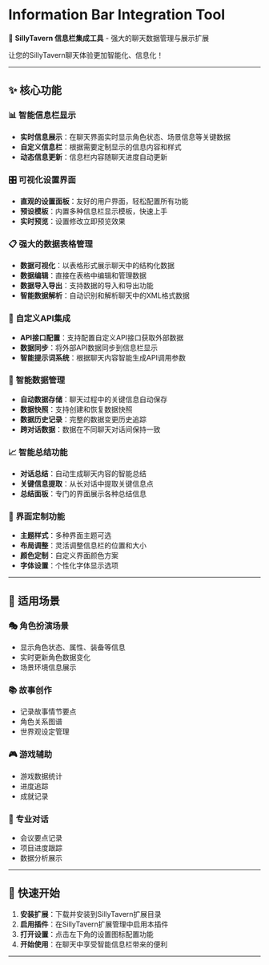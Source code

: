 # Information Bar Integration Tool

🚀 **SillyTavern 信息栏集成工具** - 强大的聊天数据管理与展示扩展

让您的SillyTavern聊天体验更加智能化、信息化！

---

## ✨ 核心功能

### 📊 **智能信息栏显示**
- **实时信息展示**：在聊天界面实时显示角色状态、场景信息等关键数据
- **自定义信息栏**：根据需要定制显示的信息内容和样式
- **动态信息更新**：信息栏内容随聊天进度自动更新

### 🎛️ **可视化设置界面**
- **直观的设置面板**：友好的用户界面，轻松配置所有功能
- **预设模板**：内置多种信息栏显示模板，快速上手
- **实时预览**：设置修改立即预览效果

### 📋 **强大的数据表格管理**
- **数据可视化**：以表格形式展示聊天中的结构化数据
- **数据编辑**：直接在表格中编辑和管理数据
- **数据导入导出**：支持数据的导入和导出功能
- **智能数据解析**：自动识别和解析聊天中的XML格式数据

### 🔧 **自定义API集成**
- **API接口配置**：支持配置自定义API接口获取外部数据
- **数据同步**：将外部API数据同步到信息栏显示
- **智能提示词系统**：根据聊天内容智能生成API调用参数

### 💾 **智能数据管理**
- **自动数据存储**：聊天过程中的关键信息自动保存
- **数据快照**：支持创建和恢复数据快照
- **数据历史记录**：完整的数据变更历史追踪
- **跨对话数据**：数据在不同聊天对话间保持一致

### 📈 **智能总结功能**
- **对话总结**：自动生成聊天内容的智能总结
- **关键信息提取**：从长对话中提取关键信息点
- **总结面板**：专门的界面展示各种总结信息

### 🎨 **界面定制功能**
- **主题样式**：多种界面主题可选
- **布局调整**：灵活调整信息栏的位置和大小
- **颜色定制**：自定义界面颜色方案
- **字体设置**：个性化字体显示选项

---

## 🎯 适用场景

### 🎭 **角色扮演场景**
- 显示角色状态、属性、装备等信息
- 实时更新角色数据变化
- 场景环境信息展示

### 📚 **故事创作**
- 记录故事情节要点
- 角色关系图谱
- 世界观设定管理

### 🎮 **游戏辅助**
- 游戏数据统计
- 进度追踪
- 成就记录

### 💼 **专业对话**
- 会议要点记录
- 项目进度跟踪
- 数据分析展示

---

## 🚀 快速开始

1. **安装扩展**：下载并安装到SillyTavern扩展目录
2. **启用插件**：在SillyTavern扩展管理中启用本插件
3. **打开设置**：点击左下角的设置图标配置功能
4. **开始使用**：在聊天中享受智能信息栏带来的便利

---